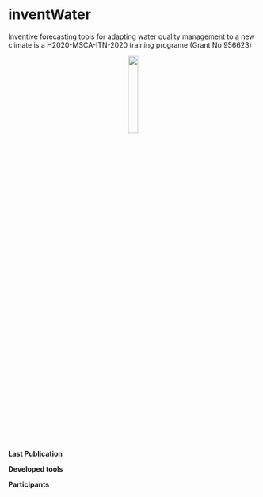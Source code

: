 # inventWater

Inventive forecasting tools for adapting water quality management to a new climate is a H2020-MSCA-ITN-2020 training programe (Grant No 956623)

<p align="center">
<img src="https://github.com/dmbettin/inventWater/blob/main/EuropeFlag.png" width="20%">
</p>


**Last Publication**

**Developed tools**

**Participants**


